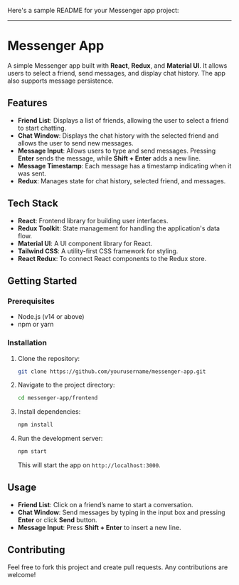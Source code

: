 Here's a sample README for your Messenger app project:

---

# Messenger App

A simple Messenger app built with **React**, **Redux**, and **Material UI**. It allows users to select a friend, send messages, and display chat history. 
The app also supports message persistence.

## Features

- **Friend List**: Displays a list of friends, allowing the user to select a friend to start chatting.
- **Chat Window**: Displays the chat history with the selected friend and allows the user to send new messages.
- **Message Input**: Allows users to type and send messages. Pressing **Enter** sends the message, while **Shift + Enter** adds a new line.
- **Message Timestamp**: Each message has a timestamp indicating when it was sent.
- **Redux**: Manages state for chat history, selected friend, and messages.

## Tech Stack

- **React**: Frontend library for building user interfaces.
- **Redux Toolkit**: State management for handling the application's data flow.
- **Material UI**: A UI component library for React.
- **Tailwind CSS**: A utility-first CSS framework for styling.
- **React Redux**: To connect React components to the Redux store.

## Getting Started

### Prerequisites

- Node.js (v14 or above)
- npm or yarn

### Installation

1. Clone the repository:

   ```bash
   git clone https://github.com/yourusername/messenger-app.git
   ```

2. Navigate to the project directory:

   ```bash
   cd messenger-app/frontend
   ```

3. Install dependencies:

   ```bash
   npm install
   ```

4. Run the development server:

   ```bash
   npm start
   ```

   This will start the app on `http://localhost:3000`.

## Usage

- **Friend List**: Click on a friend’s name to start a conversation.
- **Chat Window**: Send messages by typing in the input box and pressing **Enter** or click **Send** button.
- **Message Input**: Press **Shift + Enter** to insert a new line.

## Contributing

Feel free to fork this project and create pull requests. Any contributions are welcome!
